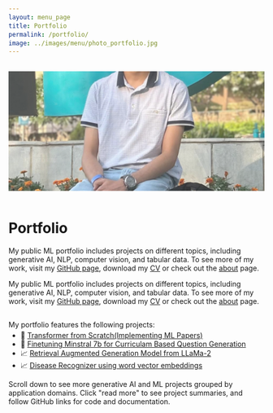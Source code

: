 ```yaml
---
layout: menu_page
title: Portfolio
permalink: /portfolio/
image: ../images/menu/photo_portfolio.jpg
---
```


<meta charset="UTF-8">

<img src="../images/menu/photo_portfolio.jpg" style="width:0%; height:0%; top:0; bottom:0">

<div class="container">
  <div style="width:100%;height:0; padding-top:50%;position:relative;">
    <img src="../images/menu/photo_portfolio.jpg" style="width:100%; opacity:0.8; position:absolute; top:0; left:0">
  </div>  
  <div class="content">
    <h1>Portfolio</h1>
    <p><span class="cover-desc" style="color:var(--page-desc-color)">My public ML portfolio includes projects on different topics, including generative AI, NLP, computer vision, and tabular data. To see more of my work, visit my <a href="https://github.com/kozodoi">GitHub page</a>, download my <a href="https://kozodoi.me/cv.pdf">CV</a> or check out the <a href="https://kozodoi.me/about/">about</a> page.</span></p>
  </div>
</div>

<p><span class="page-desc">My public ML portfolio includes projects on different topics, including generative AI, NLP, computer vision, and tabular data. To see more of my work, visit my <a href="https://github.com/kozodoi">GitHub page</a>, download my <a href="https://kozodoi.me/cv.pdf">CV</a> or check out the <a href="https://kozodoi.me/about/">about</a> page.</span></p>


<!----------------------------------------------------------------------------->

<script src="{{ base.url | prepend: site.url }}/assets/js/read_more.js"></script>
<script src="{{ base.url | prepend: site.url }}/assets/js/accordion.js"></script>

<hr style="height:1px; visibility:hidden;" />

<div style="font-size: 100%;">

  <p>My portfolio features the following projects:</p>

  <ul style="margin-top: -10px;">
  <li> &#128214; <a href="#PROJECT_1">Transformer from Scratch(Implementing ML Papers)</a></li>
  <li> &#129516; <a href="#PROJECT_2">Finetuning Minstral 7b for Curriculam Based Question Generation</a></li>
  <li> &#128200; <a href="#PROJECT_3">Retrieval Augmented Generation Model from LLaMa-2</a></li>
  <li> &#128200; <a href="#PROJECT_3">Disease Recognizer using word vector embeddings</a></li>
  </ul>

  <p>Scroll down to see more generative AI and ML projects grouped by application domains. Click "read more" to see project summaries, and follow GitHub links for code and documentation. </p>

</div>


<!----------------------------------------------------------------------------

<hr style="height:1px; visibility:hidden;" />

<a id="PROJECT_1"></a>
<div class="card">
  <h2><b> Text Readability Prediction with Transformers </b></h2>
  <img src="https://kozodoi.me/images/portfolio/fig_books.jpg" alt="Notebook" style="width:100%">
  <h3> Highlights </h3>
  <ul>
  <li> developed a comprehensive PyTorch / HuggingFace text classification pipeline </li>
  <li> build multiple transformers including BERT and RoBERTa with custom pooling layers </li>
  <li> implemented an interactive web app for custom text reading complexity estimation </li>
  </ul>
  <p> <b>Tags:</b> natural language processing, deep learning, web app </p>
  <span id="dots1"><p></p></span>
  <span id="more1">
  <h3> Summary </h3>
  <p> Estimating text reading complexity is a crucial task for school teachers. Offering students text passages at the right level of challenge is important for facilitating a fast development of reading skills. The existing tools to estimate text complexity rely on weak proxies and heuristics, which results in a suboptimal accuracy. In this project, I use deep learning to predict the readability scores of text passages. </p>
  <p> My solution implements eight transformer models, including BERT, RoBERTa and others in PyTorch. The models feature a custom regression head that uses a concatenated output of multiple hidden layers. The modeling pipeline includes text augmentations such as sentence order shuffle, backtranslation and injecting target noise. The solution places in the top-9% of the Kaggle competition leaderboard. </p>
  <p> The project also includes <a href="https://kozodoi-text-readability-prediction-web-app-ddrfmw.streamlit.app">an interactive web app</a> built in Python. The app allows to estimate reading complexity of a custom text using two of the trained transformer models. The code and documentation are available <a href="https://github.com/kozodoi/Text_Readability_Prediction">on GitHub</a>. </p>
  <img src="https://kozodoi.me/images/portfolio/gif_books.gif" alt="Notebook" style="width:100%">
  </span>
  <button class="btn" onclick="read_more(dots_id='dots1', mor_id='more1', btn_id='btn1')" id="btn1">&#128220; Read more</button>
  <button class="btn" onclick="window.open('https://github.com/kozodoi/Kaggle_Readability')" type="button">&#128187; GitHub repo</button>
  <button class="btn" onclick="window.open('https://kozodoi-text-readability-prediction-web-app-ddrfmw.streamlit.app')" type="button">&#128202; Web app</button>
  <button class="btn" onclick="window.open('https://kozodoi.me/blog/20211121/text-readability')" type="button">&#128203; Blog post</button>
</div>

<!----------------------------------------------------------------------------

<br>

<a id="PROJECT_3"></a>
<div class="card">
  <h2><b> Image-to-Text Translation of Molecules with Deep Learning </b></h2>
  <img src="https://kozodoi.me/images/portfolio/fig_inchi.jpg" alt="Notebook" style="width:100%">
  <h3> Highlights </h3>
  <ul>
  <li> built a CNN-LSTM encoder-decoder architecture to translate images into chemical formulas </li>
  <li> developed a comprehensive PyTorch GPU/TPU image captioning pipeline </li>
  <li> finished in the top-5% of the Kaggle competition leaderboard with a silver medal </li>
  </ul>
  <p> <b>Tags:</b> computer vision, natural language processing, deep learning </p>
  <span id="dots3"><p></p></span>
  <span id="more3">
  <h3> Summary </h3>
  <p>Organic chemists frequently draw molecular work using structural graph notations. As a result, decades of scanned publications and medical documents contain drawings not annotated with chemical formulas. Time-consuming manual work of experts is required to reliably convert such images into machine-readable formulas. Automated recognition of optical chemical structures could speed up research and development in the field.</p>
  <p>The goal of this project is to develop a deep learning based algorithm for chemical image captioning. In other words, the project aims at translating unlabeled chemical images into the text formula strings. To do that, I work with a large dataset of more than 4 million chemical images provided by Bristol-Myers Squibb.</p>
  <p>My solution is an ensemble of CNN-LSTM Encoder-Decoder models implemented in PyTorch.The solution reaches the test score of 1.31 Levenstein Distance and places in the top-5% of the competition leaderboard. The code is documented and published on <a href="https://github.com/kozodoi/BMS_Molecular_Translation">GitHub</a>.</p>
  </span>
  <button class="btn" onclick="read_more(dots_id='dots3', mor_id='more3', btn_id='btn3')" id="btn3">&#128220; Read more</button>
  <button class="btn" onclick="window.open('https://github.com/kozodoi/BMS_Molecular_Translation')" type="button">&#128187; GitHub repo</button>
  <button class="btn" onclick="window.open('https://www.kaggle.com/c/bms-molecular-translation/discussion/243845')" type="button">&#128214; Writeup on Kaggle</button>
</div>

<!----------------------------------------------------------------------------

<br>

<a id="PROJECT_2"></a>
<div class="card">
  <h2><b>Fair Machine Learning in Credit Scoring</b></h2>
  <img src="https://i.postimg.cc/j2Px4VLN/fig-pipeline.jpg" alt="Notebook" style="width:100%">
  <h3> Highlights </h3>
  <ul>
  <li> benchmarked eight fair ML algorithms on seven credit scoring data sets </li>
  <li> investigated profit-fairness trade-off to quantify the cost of fairness </li>
  <li> published a paper with the results at the European Journal of Operational Research </li>
  </ul>
  <p> <b>Tags:</b> tabular data, fairness, profit maximization </p>
  <span id="dots2"><p></p></span>
  <span id="more2">
  <h3> Summary </h3>
  <p> The rise of algorithmic decision-making has spawned much research on fair ML. In this project, I focus on fairness of credit scoring decisions and make three contributions: </p>
  <ul>
  <li> revisiting statistical fairness criteria and examining their adequacy for credit scoring </li>
  <li> cataloging algorithmic options for incorporating fairness goals in the ML model development pipeline </li>
  <li> empirically comparing different fairness algorithms in a profit-oriented credit scoring context using real-world data </li>
  </ul>
  <p>The code and documentation are available <a href="https://github.com/kozodoi/Fair_Credit_Scoring">on GitHub</a>. A detailed walkthrough and key results are published in <a href="https://arxiv.org/abs/2103.01907">this paper</a>.</p>
  <p>The study reveals that multiple fairness criteria can be approximately satisfied at once and recommends separation as a proper criterion for measuring scorecard fairness. It also finds fair in-processors to deliver a good profit-fairness balance and shows that algorithmic discrimination can be reduced to a reasonable level at a relatively low cost.</p>
  <img src="https://i.postimg.cc/5yB7y21M/fair-gif.gif" alt="Notebook" style="width:100%">
  </span>
  <button class="btn" onclick="read_more(dots_id='dots2', mor_id='more2', btn_id='btn2')" id="btn2">&#128220; Read more</button>
  <button class="btn" onclick="window.open('https://github.com/kozodoi/Fair_Credit_Scoring')" type="button">&#128187; GitHub repo</button>
  <button class="btn" onclick="window.open('https://arxiv.org/abs/2103.01907')" type="button">&#128213; Paper</button>
</div>

<!----------------------------------------------------------------------------

<hr style="height:10pt; visibility:hidden;" />

<h1> Further projects </h1>

Want to see more? Check out my further ML projects grouped by application areas below. You can also visit my <a href="https://github.com/kozodoi">GitHub page</a>, check my recent <a href="https://kozodoi.me">blog posts</a>, watch <a href="https://kozodoi.me/talks/">public tech talks</a> and read <a href="https://kozodoi.me/papers/">academic publications</a>.

<div>
  <button class="project_accordion">Generative AI</button>
  <div class="project_panel">

    <div class="card">
      <h3>Medical Content Generation with LLMs</h3>
      <img src="https://kozodoi.me/images/portfolio/fig_content.png" alt="Notebook" style="width:100%">
      <p><ul>
      <li> developed LLM-powered end-to-end content generation solution on AWS </li>
      <li> the system provides generation, revision, and fact-checking capabilities </li>
      <li> implemented an interactive web app and backend as infrastructure-as-code </li>
      </ul></p>
      <button class="btn" onclick="window.open('https://aws.amazon.com/blogs/machine-learning/medical-content-creation-in-the-age-of-generative-ai/')" type="button">&#128203; Blog post</button>
    </div>

    <br>

    <div class="card">
      <h3>Improving RAG with User Interaction Tool</h3>
      <img src="https://kozodoi.me/images/portfolio/fig_rag.png" alt="Notebook" style="width:100%">
      <p><ul>
      <li> integrated a human feedback tool into a RAG agent </li>
      <li> published a blog post and the code of the solution </li>
      </ul></p>
      <button class="btn" onclick="window.open('https://github.com/aws-samples/rag-with-human-support')" type="button">&#128187; GitHub repo</button>
      <button class="btn" onclick="window.open('https://aws.amazon.com/blogs/machine-learning/improve-llm-responses-in-rag-use-cases-by-interacting-with-the-user/')" type="button">&#128203; Blog post</button>
    </div>

  </div>
</div>

<!----------------------------------------------------------------------------

<div>
  <button class="project_accordion">Computer Vision</button>
  <div class="project_panel">
    <div class="card">
      <h3>Pet Popularity Prediction</h3>
      <img src="https://i.postimg.cc/43yC8KyY/header.png" alt="Notebook" style="width:100%">
      <p><ul>
      <li> built a PyTorch pipeline for predicting pet cuteness from image and tabular data </li>
      <li> reached top-4% in the Kaggle competition using Transformers and CNNs </li>
      <li> implemented an interactive web app for estimating cuteness of custom pet photos </li>
      </ul></p>
      <button class="btn" onclick="window.open('https://github.com/kozodoi/Pet_Pawpularity')" type="button">&#128187; GitHub repo</button>
      <button class="btn" onclick="window.open('https://kozodoi-pet-pawpularity-web-app-kvzxqr.streamlit.app')" type="button">&#128202; Web app</button>
    </div>
    
    <br>

    <div class="card">
      <h3>Cassava Leaf Disease Classification</h3>
      <img src="https://i.postimg.cc/jdtWjXyF/cassava-sample.png" alt="Notebook" style="width:100%">
      <p><ul>
      <li> built CNNs and Vision Transformers in PyTorch to classify plant diseases </li>
      <li> constructed a stacking ensemble with multiple computer vision models </li>
      <li> finished in the top-1% of the Kaggle competition with a gold medal </li>
      </ul></p>
      <button class="btn" onclick="window.open('https://github.com/kozodoi/Kaggle_Leaf_Disease_Classification')" type="button">&#128187; GitHub repo</button>
      <button class="btn" onclick="window.open('https://www.kaggle.com/c/cassava-leaf-disease-classification/discussion/220751')" type="button">&#128214; Writeup on Kaggle</button>
    </div>

    <br>

    <div class="card">
      <h3>Catheter and Tube Position Detection on Chest X-Rays</h3>
      <img src="https://i.postimg.cc/tT6b3KGN/xray-sample.png" alt="Notebook" style="width:100%">
      <p><ul>
      <li> built deep learning models to detect catheter and tube position on X-ray images </li>
      <li> developed a comprehensive PyTorch GPU/TPU computer vision pipeline </li>
      <li> finished in the top-5% of the Kaggle competition leaderboard with silver medal </li>
      </ul></p>
      <button class="btn" onclick="window.open('https://github.com/kozodoi/Kaggle_RANZCR_Challenge')" type="button">&#128187; GitHub repo</button>
      <button class="btn" onclick="window.open('https://www.kaggle.com/c/ranzcr-clip-catheter-line-classification/discussion/226664')" type="button">&#128214; Writeup on Kaggle</button>
    </div>

    <br>

    <div class="card">
      <h3>Detecting Blindness on Retina Photos</h3>
      <img src="https://i.postimg.cc/dVjwCDr2/blindness.png" alt="Notebook" style="width:100%">
      <p><ul>
      <li> developed CNN models to identify disease types from retina photos </li>
      <li> written a detailed report covering problem statement, EDA and modeling </li>
      <li> submitted as a capstone project within the Udacity ML Engineer program </li>
      </ul></p>

      <button class="btn" onclick="window.open('https://github.com/kozodoi/Udacity_Blindness_Detection')" type="button">&#128187; GitHub repo</button>
      <button class="btn" onclick="window.open('https://kozodoi.me/blog/20200711/blindness-detection')" type="button">&#128203; Blog post</button>
      <button class="btn" onclick="window.open('https://github.com/kozodoi/Udacity_Blindness_Detection/raw/master/report.pdf')" type="button">&#128214; Detailed report</button>
    </div>

  </div>
</div>

<!----------------------------------------------------------------------------

<div>
  <button class="project_accordion">Tabular Data and Graph ML</button>
  <div class="project_panel">

    <div class="card">
      <h3>Probabilistic Demand Forecasting with Graph Neural Networks</h3>
      <img src="https://kozodoi.me/images/portfolio/fig_gnn.jpg" alt="Notebook" style="width:100%">
      <p><ul>
      <li> developed a novel probabilistic demand forecasting architecture combining GNNs and DeepAR </li>
      <li> proposed article similarity based data-driven similarity matrix construction </li>
      <li> published a paper demonstrating monetary and accuracy gains from the proposed model </li>
      </ul></p>
      <button class="btn" onclick="window.open('https://www.amazon.science/publications/probabilistic-demand-forecasting-with-graph-neural-networks')" type="button">&#128213; Paper</button>
      <button class="btn" onclick="window.open('https://kozodoi.me/talks/ECML_2023.pdf')" type="button">&#128202; Slides</button>
    </div>

    <div class="card">
      <h3>Profit-Driven Demand Forecasting with Gradient Boosting</h3>
      <img src="https://kozodoi.me/images/portfolio/fig_custom_loss.png" alt="Notebook" style="width:100%">
      <p><ul>
      <li> developed a two-stage demand forecasting pipeline with LightGBM models </li>
      <li> performed a thorough cleaning, aggregation and feature engineering on transactional data </li>
      <li> implemented custom loss functions aimed at maximizing the retailer's profit </li>
      </ul></p>
      <button class="btn" onclick="window.open('https://github.com/kozodoi/DMC_2020')" type="button">&#128187; GitHub repo</button>
      <button class="btn" onclick="window.open('https://kozodoi.me/blog/20200727/demand-forecasting')" type="button">&#128203; Blog post</button>
    </div>

    <br>

    <div class="card">
      <h3>Google Analytics Customer Revenue Prediction</h3>
      <img src="https://i.postimg.cc/MTZpw33J/google-importance.png" alt="Notebook" style="width:100%">
      <p><ul>
      <li> worked with two-year transactional data from a Google merchandise store </li>
      <li> developed LightGBM models to predict future revenues generated by customers </li>
      <li> finished in the top-2% of the Kaggle competition leaderboard with silver medal </li>
      </ul></p>
      <button class="btn" onclick="window.open('https://github.com/kozodoi/Kaggle_Google_Analytics')" type="button">&#128187; GitHub repo</button>

    </div>
  </div>
</div>

<!----------------------------------------------------------------------------

<div>
  <button class="project_accordion">Software Packages</button>
  <div class="project_panel">

    <div class="card">
      <h2> <code>fairness</code>: Package for Computing Fair ML Metrics </h2>
      <img src="https://kozodoi.me/images/portfolio/fig_fairness.png" alt="Notebook" style="width:100%">
      <p><ul>
      <li> developing and actively maintaining an R package for fair machine learning </li>
      <li> the package offers calculation, visualization and comparison of algorithmic fairness metrics </li>
      <li> the package is published on CRAN and has more than 16k total downloads </li>
      </ul></p>
      <button class="btn" onclick="window.open('https://github.com/kozodoi/fairness')" type="button">&#128187; GitHub repo</button>
      <button class="btn" onclick="window.open('https://kozodoi.me/blog/20200501/fairness-tutorial')" type="button">&#128203; Blog post</button>
    </div>

    <br>

    <div class="card">
      <h2><b> <code>dptools</code>: Package for Data Processing and Feature Engineering </b></h2>
      <img src="https://i.postimg.cc/0yVqMHfM/data-cover.jpg" alt="Notebook" style="width:100%">
      <p><ul>
      <li> Python package with helper functions to simplify common data processing tasks </li>
      <li> functions cover feature engineering, data aggregation, working with missings and more </li>
      <li> the source code and documentation are available on <a href="https://github.com/kozodoi/dptools">GitHub</a> and <a href="https://pypi.org/project/dptools/">PyPi</a> </li>
      </ul></p>
      <button class="btn" onclick="window.open('https://github.com/kozodoi/dptools')" type="button">&#128187; GitHub</button>
    </div>

  </div>
</div>

<!----------------------------------------------------------------------------

<script>
var acc = document.getElementsByClassName("project_accordion");
var i;

for (i = 0; i < acc.length; i++) {
  acc[i].addEventListener("click", function() {
    this.classList.toggle("project_active");
    var project_panel = this.nextElementSibling;
    if (project_panel.style.maxHeight) {
      project_panel.style.maxHeight = null;
    } else {
      project_panel.style.maxHeight = project_panel.scrollHeight + "px";
    }
  });
}
</script>
-->
